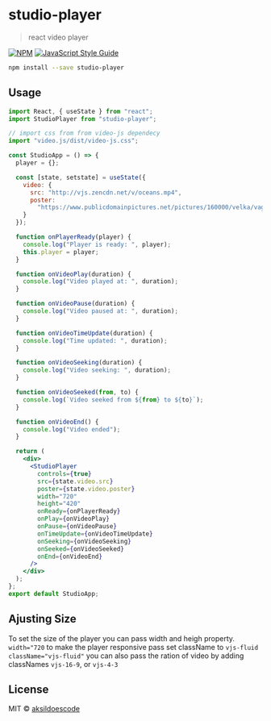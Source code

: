 # studio-player

> react video player

[![NPM](https://img.shields.io/npm/v/studio-player.svg)](https://www.npmjs.com/package/studio-player) [![JavaScript Style Guide](https://img.shields.io/badge/code_style-standard-brightgreen.svg)](https://standardjs.com)

```bash
npm install --save studio-player
```

## Usage

```jsx
import React, { useState } from "react";
import StudioPlayer from "studio-player";

// import css from from video-js dependecy
import "video.js/dist/video-js.css";

const StudioApp = () => {
  player = {};

  const [state, setstate] = useState({
    video: {
      src: "http://vjs.zencdn.net/v/oceans.mp4",
      poster:
        "https://www.publicdomainpictures.net/pictures/160000/velka/vagues-et-ocean-1457216768S53.jpg"
    }
  });

  function onPlayerReady(player) {
    console.log("Player is ready: ", player);
    this.player = player;
  }

  function onVideoPlay(duration) {
    console.log("Video played at: ", duration);
  }

  function onVideoPause(duration) {
    console.log("Video paused at: ", duration);
  }

  function onVideoTimeUpdate(duration) {
    console.log("Time updated: ", duration);
  }

  function onVideoSeeking(duration) {
    console.log("Video seeking: ", duration);
  }

  function onVideoSeeked(from, to) {
    console.log(`Video seeked from ${from} to ${to}`);
  }

  function onVideoEnd() {
    console.log("Video ended");
  }

  return (
    <div>
      <StudioPlayer
        controls={true}
        src={state.video.src}
        poster={state.video.poster}
        width="720"
        height="420"
        onReady={onPlayerReady}
        onPlay={onVideoPlay}
        onPause={onVideoPause}
        onTimeUpdate={onVideoTimeUpdate}
        onSeeking={onVideoSeeking}
        onSeeked={onVideoSeeked}
        onEnd={onVideoEnd}
      />
    </div>
  );
};
export default StudioApp;
```

## Ajusting Size

To set the size of the player you can pass width and heigh property. `width="720`
to make the player responsive pass set className to `vjs-fluid` `className="vjs-fluid"`
you can also pass the ration of video by adding classNames `vjs-16-9`, or `vjs-4-3`

## License

MIT © [aksildoescode](https://github.com/aksildoescode)
